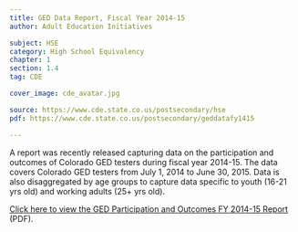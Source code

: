 ```yaml
---
title: GED Data Report, Fiscal Year 2014-15
author: Adult Education Initiatives

subject: HSE
category: High School Equivalency
chapter: 1
section: 1.4
tag: CDE

cover_image: cde_avatar.jpg

source: https://www.cde.state.co.us/postsecondary/hse
pdf: https://www.cde.state.co.us/postsecondary/geddatafy1415

---
```

A report was recently released capturing data on the participation and outcomes of Colorado GED testers during fiscal year 2014-15. The data covers Colorado GED testers from July 1, 2014 to June 30, 2015. Data is also disaggregated by age groups to capture data specific to youth (16-21 yrs old) and working adults (25+ yrs old).

[Click here to view the GED Participation and Outcomes FY 2014-15 Report](https://www.cde.state.co.us/postsecondary/geddatafy1415) (PDF).
